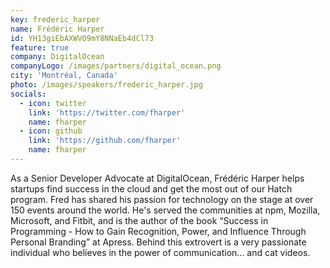 ```yaml
---
key: frederic_harper
name: Frédéric Harper
id: YH13giEbAXWVO9mY8NNaEb4dCl73
feature: true
company: DigitalOcean
companyLogo: /images/partners/digital_ocean.png
city: 'Montréal, Canada'
photo: /images/speakers/frederic_harper.jpg
socials:
  - icon: twitter
    link: 'https://twitter.com/fharper'
    name: fharper
  - icon: github
    link: 'https://github.com/fharper'
    name: fharper
---
```

As a Senior Developer Advocate at DigitalOcean, Frédéric Harper helps startups find success in the cloud and get the most out of our Hatch program. Fred has shared his passion for technology on the stage at over 150 events around the world. He's served the communities at npm, Mozilla, Microsoft, and Fitbit, and is the author of the book “Success in Programming - How to Gain Recognition, Power, and Influence Through Personal Branding” at Apress. Behind this extrovert is a very passionate individual who believes in the power of communication... and cat videos.